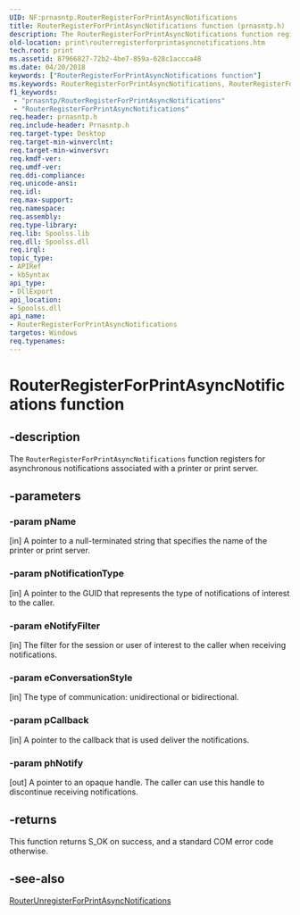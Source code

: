 ```yaml
---
UID: NF:prnasntp.RouterRegisterForPrintAsyncNotifications
title: RouterRegisterForPrintAsyncNotifications function (prnasntp.h)
description: The RouterRegisterForPrintAsyncNotifications function registers for asynchronous notifications associated with a printer or print server.
old-location: print\routerregisterforprintasyncnotifications.htm
tech.root: print
ms.assetid: 87966827-72b2-4be7-859a-628c1accca48
ms.date: 04/20/2018
keywords: ["RouterRegisterForPrintAsyncNotifications function"]
ms.keywords: RouterRegisterForPrintAsyncNotifications, RouterRegisterForPrintAsyncNotifications function [Print Devices], print.routerregisterforprintasyncnotifications, prnasntp/RouterRegisterForPrintAsyncNotifications, spoolfnc_c39b58f9-b714-437d-86c0-89f2d922c920.xml
f1_keywords:
 - "prnasntp/RouterRegisterForPrintAsyncNotifications"
 - "RouterRegisterForPrintAsyncNotifications"
req.header: prnasntp.h
req.include-header: Prnasntp.h
req.target-type: Desktop
req.target-min-winverclnt: 
req.target-min-winversvr: 
req.kmdf-ver: 
req.umdf-ver: 
req.ddi-compliance: 
req.unicode-ansi: 
req.idl: 
req.max-support: 
req.namespace: 
req.assembly: 
req.type-library: 
req.lib: Spoolss.lib
req.dll: Spoolss.dll
req.irql: 
topic_type:
- APIRef
- kbSyntax
api_type:
- DllExport
api_location:
- Spoolss.dll
api_name:
- RouterRegisterForPrintAsyncNotifications
targetos: Windows
req.typenames: 
---
```


# RouterRegisterForPrintAsyncNotifications function


## -description


The <code>RouterRegisterForPrintAsyncNotifications</code> function registers for asynchronous notifications associated with a printer or print server.


## -parameters




### -param pName 
[in]
A pointer to a null-terminated string that specifies the name of the printer or print server.


### -param pNotificationType 
[in]
A pointer to the GUID that represents the type of notifications of interest to the caller.


### -param eNotifyFilter 
[in]
The filter for the session or user of interest to the caller when receiving notifications.


### -param eConversationStyle 
[in]
The type of communication: unidirectional or bidirectional.


### -param pCallback 
[in]
A pointer to the callback that is used deliver the notifications.


### -param phNotify 
[out]
A pointer to an opaque handle. The caller can use this handle to discontinue receiving notifications.


## -returns



This function returns S_OK on success, and a standard COM error code otherwise.




## -see-also




<a href="https://docs.microsoft.com/windows-hardware/drivers/ddi/prnasntp/nf-prnasntp-routerunregisterforprintasyncnotifications">RouterUnregisterForPrintAsyncNotifications</a>
 

 

